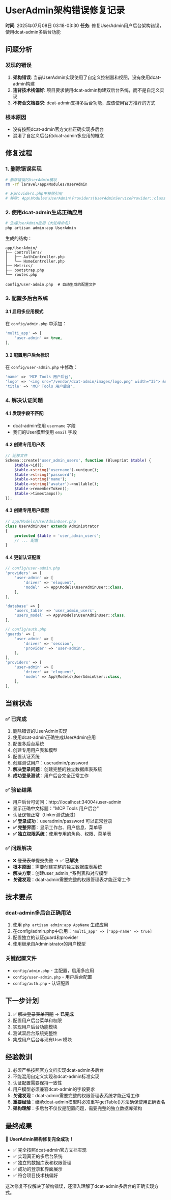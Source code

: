 # UserAdmin架构错误修复记录

**时间**: 2025年07月08日 03:18-03:30
**任务**: 修复UserAdmin用户后台架构错误，使用dcat-admin多后台功能

## 问题分析

### 发现的错误
1. **架构错误**: 当前UserAdmin实现使用了自定义控制器和视图，没有使用dcat-admin构建
2. **违背技术栈偏好**: 项目要求使用dcat-admin构建双后台系统，而不是自定义实现
3. **不符合文档要求**: dcat-admin支持多后台功能，应该使用官方推荐的方式

### 根本原因
- 没有按照dcat-admin官方文档正确实现多后台
- 混淆了自定义后台和dcat-admin多应用的概念

## 修复过程

### 1. 删除错误实现
```bash
# 删除错误的UserAdmin模块
rm -rf laravel/app/Modules/UserAdmin

# 从providers.php中移除引用
# 移除: App\Modules\UserAdmin\Providers\UserAdminServiceProvider::class
```

### 2. 使用dcat-admin生成正确应用
```bash
# 生成UserAdmin应用（大驼峰命名）
php artisan admin:app UserAdmin
```

生成的结构：
```
app/UserAdmin/
├── Controllers/
│   ├── AuthController.php
│   └── HomeController.php
├── Metrics/
├── bootstrap.php
└── routes.php

config/user-admin.php  # 自动生成的配置文件
```

### 3. 配置多后台系统

#### 3.1 启用多应用模式
在 `config/admin.php` 中添加：
```php
'multi_app' => [
    'user-admin' => true,
],
```

#### 3.2 配置用户后台标识
在 `config/user-admin.php` 中修改：
```php
'name' => 'MCP Tools 用户后台',
'logo' => '<img src="/vendor/dcat-admin/images/logo.png" width="35"> &nbsp;MCP User',
'title' => 'MCP Tools 用户后台',
```

### 4. 解决认证问题

#### 4.1 发现字段不匹配
- dcat-admin使用 `username` 字段
- 我们的User模型使用 `email` 字段

#### 4.2 创建专用用户表
```php
// 迁移文件
Schema::create('user_admin_users', function (Blueprint $table) {
    $table->id();
    $table->string('username')->unique();
    $table->string('password');
    $table->string('name');
    $table->string('avatar')->nullable();
    $table->rememberToken();
    $table->timestamps();
});
```

#### 4.3 创建专用用户模型
```php
// app/Models/UserAdminUser.php
class UserAdminUser extends Administrator
{
    protected $table = 'user_admin_users';
    // ... 配置
}
```

#### 4.4 更新认证配置
```php
// config/user-admin.php
'providers' => [
    'user-admin' => [
        'driver' => 'eloquent',
        'model'  => App\Models\UserAdminUser::class,
    ],
],

'database' => [
    'users_table' => 'user_admin_users',
    'users_model' => App\Models\UserAdminUser::class,
],
```

```php
// config/auth.php
'guards' => [
    'user-admin' => [
        'driver' => 'session',
        'provider' => 'user-admin',
    ],
],
'providers' => [
    'user-admin' => [
        'driver' => 'eloquent',
        'model' => App\Models\UserAdminUser::class,
    ],
],
```

## 当前状态

### ✅ 已完成
1. 删除错误的UserAdmin实现
2. 使用dcat-admin正确生成UserAdmin应用
3. 配置多后台系统
4. 创建专用用户表和模型
5. 配置认证系统
6. 创建测试用户：useradmin/password
7. **解决登录问题**：创建完整的独立数据库表系统
8. **成功登录测试**：用户后台完全正常工作

### ✅ 验证结果
- 用户后台可访问：http://localhost:34004/user-admin
- 显示正确中文标题："MCP Tools 用户后台"
- 认证逻辑正常（tinker测试通过）
- **✅ 登录成功**：useradmin/password 可以正常登录
- **✅ 完整界面**：显示工作台、用户信息、菜单等
- **✅ 独立权限系统**：使用专用的角色、权限、菜单表

### ✅ 问题解决
- ❌ ~~登录表单提交失败~~ → ✅ **已解决**
- **根本原因**：需要创建完整的独立数据库表系统
- **解决方案**：创建user_admin_*系列表和对应模型
- **关键发现**：dcat-admin需要完整的权限管理表才能正常工作

## 技术要点

### dcat-admin多后台正确用法
1. 使用 `php artisan admin:app AppName` 生成应用
2. 在config/admin.php中启用：`'multi_app' => ['app-name' => true]`
3. 配置独立的认证guard和provider
4. 使用继承自Administrator的用户模型

### 关键配置文件
- `config/admin.php` - 主配置，启用多应用
- `config/user-admin.php` - 用户后台配置
- `config/auth.php` - 认证配置

## 下一步计划
1. ✅ ~~解决登录表单问题~~ → **已完成**
2. 配置用户后台菜单和权限
3. 实现用户后台功能模块
4. 测试双后台系统完整性
5. 集成用户后台与现有User模块

## 经验教训
1. 必须严格按照官方文档实现dcat-admin多后台
2. 不能混用自定义实现和dcat-admin标准实现
3. 认证配置需要保持一致性
4. 用户模型必须兼容dcat-admin的字段要求
5. **关键发现**：dcat-admin需要完整的权限管理表系统才能正常工作
6. **重要经验**：继承dcat-admin模型时必须重写getTable()方法确保使用正确表名
7. **架构理解**：多后台不仅仅是配置问题，需要完整的独立数据库架构

## 最终成果
🎉 **UserAdmin架构修复完全成功！**

- ✅ 完全按照dcat-admin官方文档实现
- ✅ 实现真正的多后台系统
- ✅ 独立的数据库表和权限管理
- ✅ 成功的登录和界面展示
- ✅ 符合项目技术栈偏好

这次修复不仅解决了架构错误，还深入理解了dcat-admin多后台的正确实现方式。

